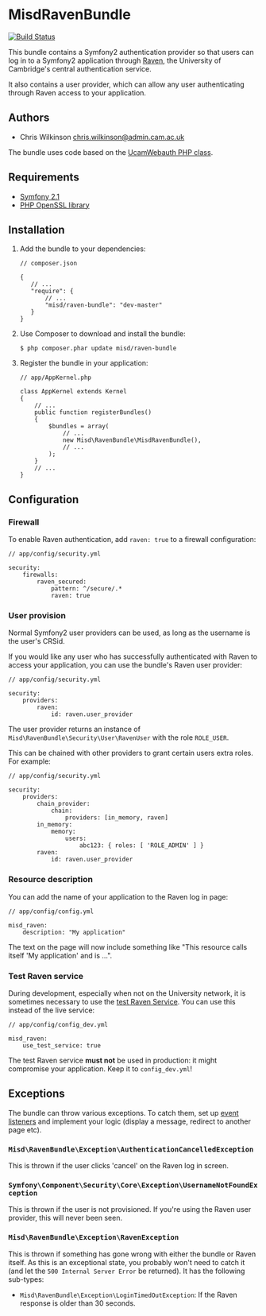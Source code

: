 MisdRavenBundle
===============

[![Build Status](https://secure.travis-ci.org/misd-service-development/raven-bundle.png)](http://travis-ci.org/misd-service-development/raven-bundle)

This bundle contains a Symfony2 authentication provider so that users can log in to a Symfony2 application through [Raven](http://raven.cam.ac.uk/), the University of Cambridge's central authentication service.

It also contains a user provider, which can allow any user authenticating through Raven access to your application.

Authors
-------

* Chris Wilkinson <chris.wilkinson@admin.cam.ac.uk>

The bundle uses code based on the [UcamWebauth PHP class](https://wiki.cam.ac.uk/raven/PHP_library).

Requirements
------------

* [Symfony 2.1](http://symfony.com/)
* [PHP OpenSSL library](http://www.php.net/manual/en/book.openssl.php)

Installation
------------

 1. Add the bundle to your dependencies:

        // composer.json

        {
           // ...
           "require": {
               // ...
               "misd/raven-bundle": "dev-master"
           }
        }

 2. Use Composer to download and install the bundle:

        $ php composer.phar update misd/raven-bundle

 3. Register the bundle in your application:

        // app/AppKernel.php

        class AppKernel extends Kernel
        {
            // ...
            public function registerBundles()
            {
                $bundles = array(
                    // ...
                    new Misd\RavenBundle\MisdRavenBundle(),
                    // ...
                );
            }
            // ...
        }

Configuration
-------------

### Firewall

To enable Raven authentication, add `raven: true` to a firewall configuration:

    // app/config/security.yml

    security:
        firewalls:
            raven_secured:
                pattern: ^/secure/.*
                raven: true

### User provision

Normal Symfony2 user providers can be used, as long as the username is the user's CRSid.

If you would like any user who has successfully authenticated with Raven to access your application, you can use the bundle's Raven user provider:

    // app/config/security.yml

    security:
        providers:
            raven:
                id: raven.user_provider

The user provider returns an instance of `Misd\RavenBundle\Security\User\RavenUser` with the role `ROLE_USER`.

This can be chained with other providers to grant certain users extra roles. For example:

    // app/config/security.yml

    security:
        providers:
            chain_provider:
                chain:
                    providers: [in_memory, raven]
            in_memory:
                memory:
                    users:
                        abc123: { roles: [ 'ROLE_ADMIN' ] }
            raven:
                id: raven.user_provider

### Resource description

You can add the name of your application to the Raven log in page:

    // app/config/config.yml

    misd_raven:
        description: "My application"

The text on the page will now include something like "This resource calls itself 'My application' and is ...".

### Test Raven service

During development, especially when not on the University network, it is sometimes necessary to use the [test Raven Service](http://raven.cam.ac.uk/project/test-demo/). You can use this instead of the live service:

    // app/config/config_dev.yml

    misd_raven:
        use_test_service: true

The test Raven service **must not** be used in production: it might compromise your application. Keep it to `config_dev.yml`!

Exceptions
----------

The bundle can throw various exceptions. To catch them, set up [event listeners](http://symfony.com/doc/2.1/cookbook/service_container/event_listener.html) and implement your logic (display a message, redirect to another page etc).

### `Misd\RavenBundle\Exception\AuthenticationCancelledException`

This is thrown if the user clicks 'cancel' on the Raven log in screen.

### `Symfony\Component\Security\Core\Exception\UsernameNotFoundException`

This is thrown if the user is not provisioned. If you're using the Raven user provider, this will never been seen.

### `Misd\RavenBundle\Exception\RavenException`

This is thrown if something has gone wrong with either the bundle or Raven itself. As this is an exceptional state, you probably won't need to catch it (and let the `500 Internal Server Error` be returned). It has the following sub-types:

* `Misd\RavenBundle\Exception\LoginTimedOutException`: If the Raven response is older than 30 seconds.
